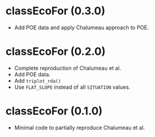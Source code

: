 # classEcoFor (0.3.0)

* Add POE data and apply Chalumeau approach to POE. 

# classEcoFor (0.2.0)

* Complete reproduction of Chalumeau et al. 
* Add POE data.
* Add `triplot_rda()`
* Use `FLAT_SLOPE` instead of all `SITUATION` values.

# classEcoFor (0.1.0)

* Minimal code to partially reproduce Chalumeau et al.